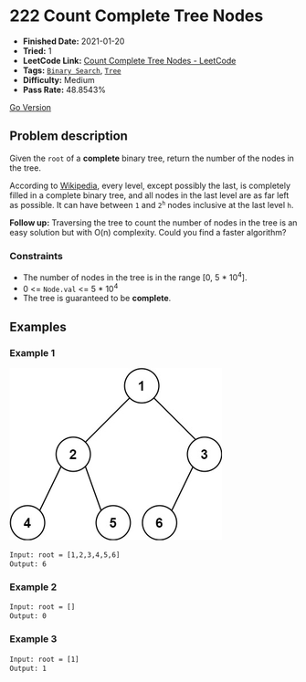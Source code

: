 # 222 Count Complete Tree Nodes

- **Finished Date:** 2021-01-20
- **Tried:** 1
- **LeetCode Link:** [Count Complete Tree Nodes - LeetCode](https://leetcode.com/problems/count-complete-tree-nodes/)
- **Tags:** [`Binary Search`](https://leetcode.com/tag/binary-search/), [`Tree`](https://leetcode.com/tag/tree/)
- **Difficulty:** Medium
- **Pass Rate:** 48.8543%

[Go Version](../Go/222_Count_Complete_Tree_Nodes/main.go)

## Problem description

Given the `root` of a **complete** binary tree, return the number of the nodes in the tree.

According to [Wikipedia](http://en.wikipedia.org/wiki/Binary_tree#Types_of_binary_trees), every level, except possibly the last, is completely filled in a complete binary tree, and all nodes in the last level are as far left as possible. It can have between `1` and <code>2<sup>h</sup></code> nodes inclusive at the last level `h`.

**Follow up:** Traversing the tree to count the number of nodes in the tree is an easy solution but with O(n) complexity. Could you find a faster algorithm?

### Constraints

- The number of nodes in the tree is in the range [0, 5 * 10<sup>4</sup>].
- 0 <= `Node.val` <= 5 * 10<sup>4</sup>
- The tree is guaranteed to be **complete**.

## Examples

### Example 1

![](./assets/222.Count_Complete_Tree_Nodes.jpg)

```
Input: root = [1,2,3,4,5,6]
Output: 6
```

### Example 2

```
Input: root = []
Output: 0
```

### Example 3

```
Input: root = [1]
Output: 1
```
